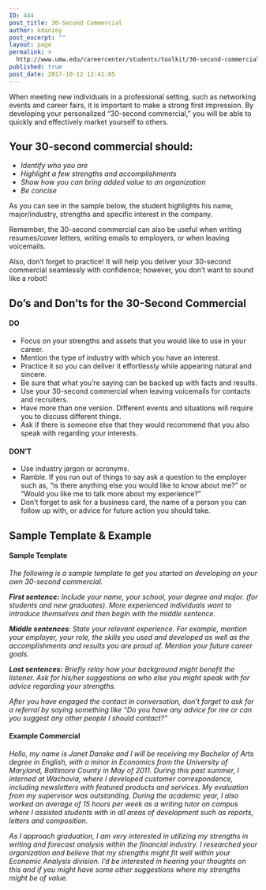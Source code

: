 ```yaml
---
ID: 444
post_title: 30-Second Commercial
author: kdanzey
post_excerpt: ""
layout: page
permalink: >
  http://www.umw.edu/careercenter/students/toolkit/30-second-commercial/
published: true
post_date: 2017-10-12 12:41:05
---
```

When meeting new individuals in a professional setting, such as networking events and career fairs, it is important to make a strong first impression. By developing your personalized “30-second commercial,” you will be able to quickly and effectively market yourself to others.
<h2><strong>Your 30-second commercial should</strong>:</h2>
<ul>
 	<li><em>Identify who you are</em></li>
 	<li><em>Highlight a few strengths and accomplishments</em></li>
 	<li><em>Show how you can bring added value to an organization</em></li>
 	<li><em>Be concise</em></li>
</ul>
As you can see in the sample below, the student highlights his name, major/industry, strengths and specific interest in the company.

Remember, the 30-second commercial can also be useful when writing resumes/cover letters, writing emails to employers, or when leaving voicemails.

Also, don’t forget to practice! It will help you deliver your 30-second commercial seamlessly with confidence; however, you don’t want to sound like a robot!
<h2><strong>Do’s and Don’ts for the 30-Second Commercial</strong></h2>
<h4><strong>DO</strong></h4>
<ul>
 	<li>Focus on your strengths and assets that you would like to use in your career.</li>
 	<li>Mention the type of industry with which you have an interest.</li>
 	<li>Practice it so you can deliver it effortlessly while appearing natural and sincere.</li>
 	<li>Be sure that what you’re saying can be backed up with facts and results.</li>
 	<li>Use your 30-second commercial when leaving voicemails for contacts and recruiters.</li>
 	<li>Have more than one version. Different events and situations will require you to discuss different things.</li>
 	<li>Ask if there is someone else that they would recommend that you also speak with regarding your interests.</li>
</ul>
<h4><strong>DON’T</strong></h4>
<ul>
 	<li>Use industry jargon or acronyms.</li>
 	<li>Ramble. If you run out of things to say ask a question to the employer such as, “is there anything else you would like to know about me?” or “Would you like me to talk more about my experience?”</li>
 	<li>Don’t forget to ask for a business card, the name of a person you can follow up with, or advice for future action you should take.</li>
</ul>
<h2><strong>Sample Template &amp; Example</strong></h2>
<h4><strong>Sample Template</strong></h4>
<em>The following is a sample template to get you started on developing on your own 30-second commercial.</em>

<strong><em>First sentence:</em></strong><em> Include your name, your school, your degree and major. (for students and new graduates). More experienced individuals want to introduce themselves and then begin with the middle sentence.</em>

<strong><em>Middle sentences</em></strong><em>: State your relevant experience. For example, mention your employer, your role, the skills you used and developed as well as the accomplishments and results you are proud of. Mention your future career goals.</em>

<strong><em>Last sentences:</em></strong><em> Briefly relay how your background might benefit the listener. Ask for his/her suggestions on who else you might speak with for advice regarding your strengths.</em>

<em>After you have engaged the contact in conversation, don’t forget to ask for a referral by saying something like “Do you have any advice for me or can you suggest any other people I should contact?”</em>
<h4><strong>Example Commercial</strong></h4>
<em>Hello, my name is Janet Danske and I will be receiving my Bachelor of Arts degree in English, with a minor in Economics from the University of Maryland, Baltimore County in May of 2011. During this past summer, I interned at Wachovia, where I developed customer correspondence, including newsletters with featured products and services. My evaluation from my supervisor was outstanding. During the academic year, I also worked an average of 15 hours per week as a writing tutor on campus where I assisted students with in all areas of development such as reports, letters and composition.</em>

<em>As I approach graduation, I am very interested in utilizing my strengths in writing and forecast analysis within the financial industry. I researched your organization and believe that my strengths might fit well within your Economic Analysis division. I’d be interested in hearing your thoughts on this and if you might have some other suggestions where my strengths might be of value.</em>

<em> </em>

&nbsp;